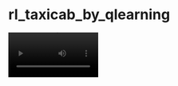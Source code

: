 # rl_taxicab_by_qlearning
<video src='https://github.com/arun477/rl_taxicab_by_qlearning/raw/main/rl_taxicab_training_demo.mp4' width=180/>
